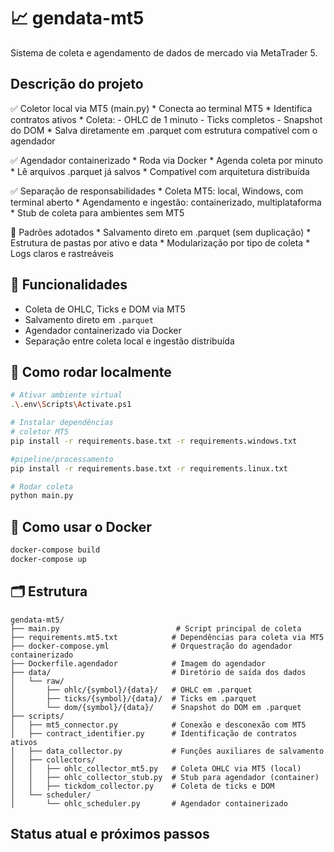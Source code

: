 # 📈 gendata-mt5

Sistema de coleta e agendamento de dados de mercado via MetaTrader 5.

## Descrição do projeto

✅ Coletor local via MT5 (main.py)
    * Conecta ao terminal MT5
    * Identifica contratos ativos
    * Coleta:
        - OHLC de 1 minuto
        - Ticks completos
        - Snapshot do DOM
    * Salva diretamente em .parquet com estrutura compatível com o agendador

✅ Agendador containerizado
    * Roda via Docker
    * Agenda coleta por minuto
    * Lê arquivos .parquet já salvos
    * Compatível com arquitetura distribuída

✅ Separação de responsabilidades
    * Coleta MT5: local, Windows, com terminal aberto
    * Agendamento e ingestão: containerizado, multiplataforma
    * Stub de coleta para ambientes sem MT5

🧠 Padrões adotados
    * Salvamento direto em .parquet (sem duplicação)
    * Estrutura de pastas por ativo e data
    * Modularização por tipo de coleta
    * Logs claros e rastreáveis


## 🔧 Funcionalidades

- Coleta de OHLC, Ticks e DOM via MT5
- Salvamento direto em `.parquet`
- Agendador containerizado via Docker
- Separação entre coleta local e ingestão distribuída

## 🚀 Como rodar localmente

```Bash
# Ativar ambiente virtual
.\.env\Scripts\Activate.ps1

# Instalar dependências
# coletor MT5
pip install -r requirements.base.txt -r requirements.windows.txt

#pipeline/processamento
pip install -r requirements.base.txt -r requirements.linux.txt

# Rodar coleta
python main.py
```
## 🐳 Como usar o Docker

```Bash
docker-compose build
docker-compose up
```
## 🗂 Estrutura

```Estrutura
gendata-mt5/
├── main.py                          # Script principal de coleta
├── requirements.mt5.txt            # Dependências para coleta via MT5
├── docker-compose.yml              # Orquestração do agendador containerizado
├── Dockerfile.agendador            # Imagem do agendador
├── data/                           # Diretório de saída dos dados
│   └── raw/
│       ├── ohlc/{symbol}/{data}/   # OHLC em .parquet
│       ├── ticks/{symbol}/{data}/  # Ticks em .parquet
│       └── dom/{symbol}/{data}/    # Snapshot do DOM em .parquet
├── scripts/
│   ├── mt5_connector.py            # Conexão e desconexão com MT5
│   ├── contract_identifier.py      # Identificação de contratos ativos
│   ├── data_collector.py           # Funções auxiliares de salvamento
│   ├── collectors/
│   │   ├── ohlc_collector_mt5.py   # Coleta OHLC via MT5 (local)
│   │   ├── ohlc_collector_stub.py  # Stub para agendador (container)
│   │   ├── tickdom_collector.py    # Coleta de ticks e DOM
│   └── scheduler/
│       └── ohlc_scheduler.py       # Agendador containerizado
```

## Status atual e próximos passos

